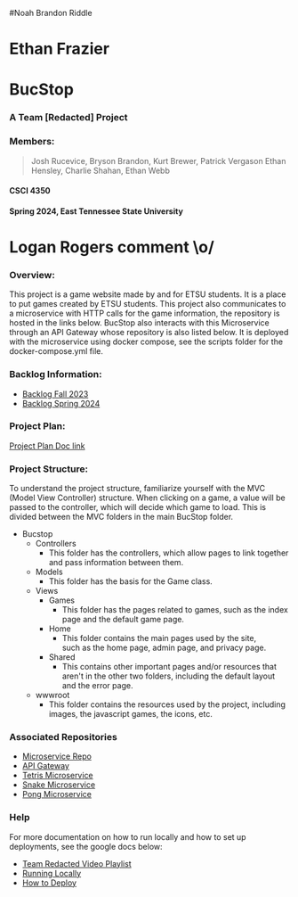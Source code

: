 #Noah
Brandon Riddle
# Ethan Frazier

# BucStop
### A Team [Redacted] Project
### Members:
> Josh Rucevice, Bryson Brandon, Kurt Brewer, Patrick Vergason
> Ethan Hensley, Charlie Shahan, Ethan Webb
#### CSCI 4350
#### Spring 2024, East Tennessee State University

# Logan Rogers comment \o/
### Overview:
This project is a game website made by and for ETSU students. It
is a place to put games created by ETSU students.
This project also communicates to a microservice with HTTP calls for the game information, the repository is hosted in the links below. BucStop also interacts with this Microservice through an API Gateway whose repository is also listed below. It is deployed with the microservice using docker compose, see the scripts folder for the docker-compose.yml file.

### Backlog Information:
* [Backlog Fall 2023](https://brandonbcb02.atlassian.net/jira/software/projects/SCRUM/boards/1/backlog?epics=visible&atlOrigin=eyJpIjoiMjgzYjkwZGI0ZjU3NDNiM2JhMDNiOWU4MDliZjQ0YjEiLCJwIjoiaiJ9)
* [Backlog Spring 2024](https://docs.google.com/document/d/100WxhA-8cx5tWQfZs9JMoHvPGJO37cdkfATp0Td0uos/edit?usp=sharing)
### Project Plan:
[Project Plan Doc link](https://docs.google.com/document/d/1lopwnWAl-WA3CEhNJGGfSxrIz2FvDrpibQSW70T8A-o/edit)

### Project Structure: 
To understand the project structure, familiarize yourself with the
MVC (Model View Controller) structure. When clicking on a game, 
a value will be passed to the controller, which will decide which 
game to load. This is divided between the MVC folders in the main
BucStop folder.

* Bucstop
	* Controllers
		* This folder has the controllers, which allow pages to 
			link together and pass information between them.
	* Models
		* This folder has the basis for the Game class.
	* Views
		* Games
			* This folder has the pages related to games, such as
				the index page and the default game page.
		* Home
			* This folder contains the main pages used by the site, 				
				such as the home page, admin page, and privacy page.
		* Shared 
			* This contains other important pages and/or resources 
				that aren't in the other two folders, including the
				default layout and the error page.
	* wwwroot
		* This folder contains the resources used by the project, 
			including images, the javascript games, the icons, etc.
### Associated Repositories
* [Microservice Repo](https://github.com/Redacted-Team/4350_002_Fall23_MicroService)
* [API Gateway](https://github.com/Redacted-Team/4350_002_Fall23_APIGateway)
* [Tetris Microservice](https://github.com/Redacted-Team/4350_002_Fall23_Tetris)
* [Snake Microservice](https://github.com/Redacted-Team/4350_002_Fall23_Snake)
* [Pong Microservice](https://github.com/Redacted-Team/4350_002_Fall23_Pong)

### Help
For more documentation on how to run locally and how to set up deployments, see the google docs below:
* [Team Redacted Video Playlist](https://youtube.com/playlist?list=PLxsGO-QGipWmVzxFkVbA-o6BUW5eRdk3H&si=a7jHaNBgdTtXgoJ4)
* [Running Locally](https://docs.google.com/document/d/1gfUpjZNfqWyv1ohUW1IaS8fOhXp0hOx6tFQVXBADa8Q/edit?usp=sharing)
* [How to Deploy](https://docs.google.com/document/d/1VElVP9HrOafxdM0HfD9jjM8HvnzBSpXhhq1O9VtTTug/edit?usp=sharing)


